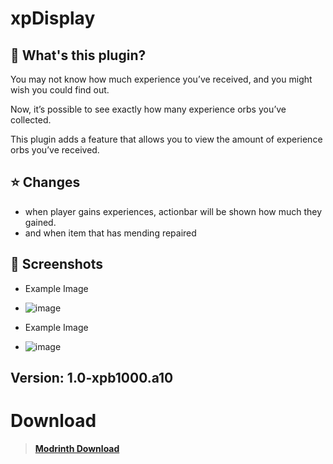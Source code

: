 # xpDisplay
## 🤔 What's this plugin?
You may not know how much experience you’ve received, and you might wish you could find out.

Now, it’s possible to see exactly how many experience orbs you’ve collected.

This plugin adds a feature that allows you to view the amount of experience orbs you’ve received.
## ⭐ Changes
- when player gains experiences, actionbar will be shown how much they gained.
- and when item that has mending repaired

## 📸 Screenshots
- Example Image
- ![image](https://github.com/user-attachments/assets/aafe433d-4aa8-44bf-b9c8-89d44a8a3321)

- Example Image
- ![image](https://github.com/user-attachments/assets/8c0ef1ba-bcfe-4d5f-909a-1e2a1a138d20)

## Version: 1.0-xpb1000.a10
# Download
> [**Modrinth Download**](https://modrinth.com/plugin/xpdisplay)
